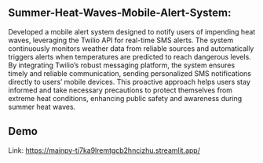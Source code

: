 ## Summer-Heat-Waves-Mobile-Alert-System:

Developed a mobile alert system designed to notify users of impending heat waves, leveraging the Twilio API for real-time SMS alerts. The system continuously monitors weather data from reliable sources and automatically triggers alerts when temperatures are predicted to reach dangerous levels. By integrating Twilio’s robust messaging platform, the system ensures timely and reliable communication, sending personalized SMS notifications directly to users’ mobile devices. This proactive approach helps users stay informed and take necessary precautions to protect themselves from extreme heat conditions, enhancing public safety and awareness during summer heat waves.

## Demo
Link: https://mainpy-tj7ka9lremtgcb2hncizhu.streamlit.app/
